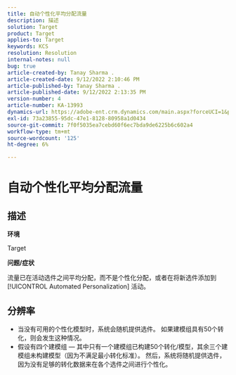 ```yaml
---
title: 自动个性化平均分配流量
description: 描述
solution: Target
product: Target
applies-to: Target
keywords: KCS
resolution: Resolution
internal-notes: null
bug: true
article-created-by: Tanay Sharma .
article-created-date: 9/12/2022 2:10:46 PM
article-published-by: Tanay Sharma .
article-published-date: 9/12/2022 2:13:35 PM
version-number: 4
article-number: KA-13993
dynamics-url: https://adobe-ent.crm.dynamics.com/main.aspx?forceUCI=1&pagetype=entityrecord&etn=knowledgearticle&id=e6ab04b1-a432-ed11-9db1-002248086735
exl-id: 73a23855-95dc-47e1-8128-80958a1d0434
source-git-commit: 7f0f5035ea7cebd60f6ec7bda9de6225b6c602a4
workflow-type: tm+mt
source-wordcount: '125'
ht-degree: 6%

---
```


# 自动个性化平均分配流量

## 描述


<b>环境</b>

Target



<b>问题/症状</b>

流量已在活动选件之间平均分配，而不是个性化分配，或者在将新选件添加到 [!UICONTROL Automated Personalization] 活动。


## 分辨率


- 当没有可用的个性化模型时，系统会随机提供选件。 如果建模组具有50个转化，则会发生这种情况。
- 假设有四个建模组 — 其中只有一个建模组已构建50个转化/模型，其余三个建模组未构建模型（因为不满足最小转化标准）。 然后，系统将随机提供选件，因为没有足够的转化数据来在各个选件之间进行个性化。
